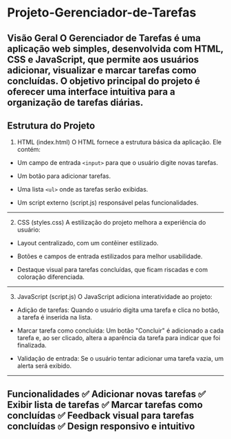 # Projeto-Gerenciador-de-Tarefas

Visão Geral
O Gerenciador de Tarefas é uma aplicação web simples, desenvolvida com HTML, CSS e JavaScript, que permite aos usuários adicionar, visualizar e marcar tarefas como concluídas. O objetivo principal do projeto é oferecer uma interface intuitiva para a organização de tarefas diárias.
-------------------------------------------------------------------------------------------------------------------------------------------------------------------------------------------
## Estrutura do Projeto
1. HTML (index.html)
 O HTML fornece a estrutura básica da aplicação. Ele contém:

- Um campo de entrada `<input>` para que o usuário digite novas tarefas.

- Um botão para adicionar tarefas.

- Uma lista `<ul>` onde as tarefas serão exibidas.

- Um script externo (script.js) responsável pelas funcionalidades.
-------------------------------------------------------------------------------------------------------------------------------------------------------------------------------------------
2. CSS (styles.css)
  A estilização do projeto melhora a experiência do usuário:

- Layout centralizado, com um contêiner estilizado.

- Botões e campos de entrada estilizados para melhor usabilidade.

- Destaque visual para tarefas concluídas, que ficam riscadas e com coloração diferenciada.
-------------------------------------------------------------------------------------------------------------------------------------------------------------------------------------------
3. JavaScript (script.js)
  O JavaScript adiciona interatividade ao projeto:

- Adição de tarefas: Quando o usuário digita uma tarefa e clica no botão, a tarefa é inserida na lista.

- Marcar tarefa como concluída: Um botão "Concluir" é adicionado a cada tarefa e, ao ser clicado, altera a aparência da tarefa para indicar que foi finalizada.

- Validação de entrada: Se o usuário tentar adicionar uma tarefa vazia, um alerta será exibido.
-------------------------------------------------------------------------------------------------------------------------------------------------------------------------------------------
Funcionalidades
✅ Adicionar novas tarefas
✅ Exibir lista de tarefas
✅ Marcar tarefas como concluídas
✅ Feedback visual para tarefas concluídas
✅ Design responsivo e intuitivo
-------------------------------------------------------------------------------------------------------------------------------------------------------------------------------------------
